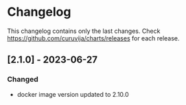 # Changelog

This changelog contains only the last changes. Check https://github.com/curuvija/charts/releases for each release.

## [2.1.0] - 2023-06-27

### Changed

- docker image version updated to 2.10.0

